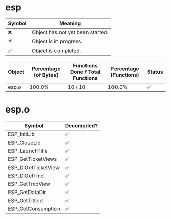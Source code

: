 # esp
| Symbol | Meaning 
| ------------- | ------------- 
| :x: | Object has not yet been started. 
| :eight_pointed_black_star: | Object is in progress. 
| :white_check_mark: | Object is completed. 


| Object | Percentage (of Bytes) | Functions Done / Total Functions | Percentage (Functions) | Status 
| ------------- | ------------- | ------------- | ------------- | ------------- 
| esp.o | 100.0% | 10 / 10 | 100.0% | :white_check_mark: 


# esp.o
| Symbol | Decompiled? |
| ------------- | ------------- |
| ESP_InitLib | :white_check_mark: |
| ESP_CloseLib | :white_check_mark: |
| ESP_LaunchTitle | :white_check_mark: |
| ESP_GetTicketViews | :white_check_mark: |
| ESP_DiGetTicketView | :white_check_mark: |
| ESP_DiGetTmd | :white_check_mark: |
| ESP_GetTmdView | :white_check_mark: |
| ESP_GetDataDir | :white_check_mark: |
| ESP_GetTitleId | :white_check_mark: |
| ESP_GetConsumption | :white_check_mark: |


